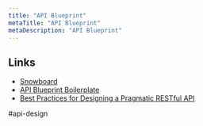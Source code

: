 ```yaml
---
title: "API Blueprint"
metaTitle: "API Blueprint"
metaDescription: "API Blueprint"
---
```


## Links

- [Snowboard](https://github.com/bukalapak/snowboard)
- [API Blueprint Boilerplate](https://github.com/jsynowiec/api-blueprint-boilerplate)
- [Best Practices for Designing a Pragmatic RESTful API](https://www.vinaysahni.com/best-practices-for-a-pragmatic-restful-api)

#api-design

